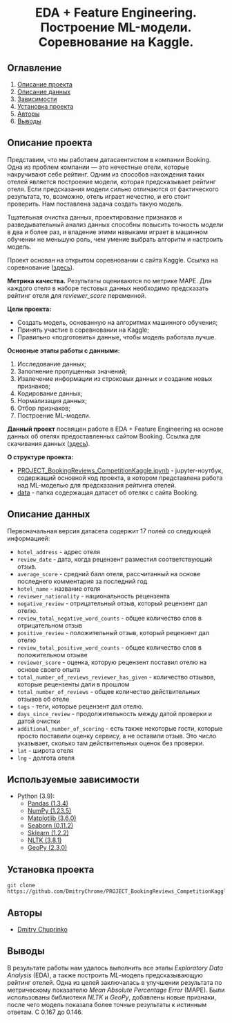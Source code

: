 # <center> **EDA + Feature Engineering. Построение ML-модели. Соревнование на Kaggle.** </center>
## Оглавление
1. [Описание проекта](#Описание-проекта)
2. [Описание данных](#Описание-данных)
3. [Зависимости](#Используемые-зависимости)
4. [Установка проекта](#Установка-проекта)
5. [Авторы](#Авторы)
6. [Выводы](#Выводы)

## Описание проекта
Представим, что мы работаем датасаентистом в компании Booking. Одна из проблем компании — это нечестные отели, которые накручивают себе рейтинг. Одним из способов нахождения таких отелей является построение модели, которая предсказывает рейтинг отеля. Если предсказания модели сильно отличаются от фактического результата, то, возможно, отель играет нечестно, и его стоит проверить. Нам поставлена задача создать такую модель.

Тщательная очистка данных, проектирование признаков и разведывательный анализ данных способны повысить точность модели в два и более раз, и владение этими навыками играет в машинном обучении не меньшую роль, чем умение выбрать алгоритм и настроить модель.

Проект основан на открытом соревновании с сайта Kaggle. Ссылка на соревнование (<u>[здесь](https://www.kaggle.com/competitions/sf-booking/overview/description)</u>).

**Метрика качества.** Результаты оцениваются по метрике MAPE. Для каждого отеля в наборе тестовых данных необходимо предсказать рейтинг отеля для *reviewer_score* переменной.

**Цели проекта:**
* Создать модель, основанную на алгоритмах машинного обучения;
* Принять участие в соревновании на Kaggle;
* Правильно «подготовить» данные, чтобы модель работала лучше.

**Основные этапы работы с данными:**
1. Исследование данных;
2. Заполнение пропущенных значений;
3. Извлечение информации из строковых данных и создание новых признаков;
4. Кодирование данных;
5. Нормализация данных;
6. Отбор признаков;
7. Построение ML-модели.

**Данный проект** посвящен работе в EDA + Feature Engineering на основе данных об отелях предоставленных сайтом Booking. Ссылка для скачивания данных (<u>[здесь](https://drive.google.com/file/d/1Qj0iYEbD64eVAaaBylJeIi3qvMzxf2C_/view?usp=sharing)</u>).

**О структуре проекта:**
* [PROJECT_BookingReviews_CompetitionKaggle.ipynb](./PROJECT_BookingReviews_CompetitionKaggle.ipynb) - jupyter-ноутбук, содержащий основной код проекта, в котором представлена работа над ML-моделью для предсказания рейтинга отелей.
* [data](./data/) - папка содержащая датасет об отелях с сайта Booking.

## Описание данных

Первоначальная версия датасета содержит 17 полей со следующей информацией:

* `hotel_address` - адрес отеля
* `review_date` - дата, когда рецензент разместил соответствующий отзыв.
* `average_score` - средний балл отеля, рассчитанный на основе последнего комментария за последний год
* `hotel_name` - название отеля
* `reviewer_nationality` - национальность рецензента
* `negative_review` - отрицательный отзыв, который рецензент дал отелю.
* `review_total_negative_word_counts` - общее количество слов в отрицательном отзыв
* `positive_review` - положительный отзыв, который рецензент дал отелю
* `review_total_positive_word_counts` - общее количество слов в положительном отзыве
* `reviewer_score` - оценка, которую рецензент поставил отелю на основе своего опыта
* `total_number_of_reviews_reviewer_has_given` - количество отзывов, которые рецензенты дали в прошлом
* `total_number_of_reviews` - общее количество действительных отзывов об отеле
* `tags` - теги, которые рецензент дал отелю.
* `days_since_review` - продолжительность между датой проверки и датой очистки
* `additional_number_of_scoring` - есть также некоторые гости, которые просто поставили оценку сервису, а не оставили отзыв. Это число указывает, сколько там действительных оценок без проверки.
* `lat` - широта отеля
* `lng` - долгота отеля

## Используемые зависимости
* Python (3.9):
    * [Pandas (1.3.4)](https://pandas.pydata.org)
    * [NumPy (1.23.5)](https://numpy.org/)
    * [Matplotlib (3.6.0)](https://matplotlib.org/)
    * [Seaborn (0.11.2)](http://seaborn.pydata.org/index.html)
    * [Sklearn (1.2.2)](https://scikit-learn.org/stable/)
    * [NLTK (3.8.1)](https://www.nltk.org/)
    * [GeoPy (2.3.0)](https://geopy.readthedocs.io/en/stable/)

## Установка проекта

```
git clone https://github.com/DmitryChrome/PROJECT_BookingReviews_CompetitionKaggle.git
```

## Авторы

* [Dmitry Chuprinko](https://t.me/Dmitry_Chuprinko)

## Выводы

В результате работы нам удалось выполнить все этапы *Exploratory Data Analysis* (EDA), а также построить *ML*-модель предсказывающую рейтинг отелей. Одна из целей заключалась в улучшении результата по метрическому показателю *Mean Absolute Percentage Error* (MAPE). Были использованы библиотеки *NLTK* и *GeoPy*, добавлены новые признаки, после чего модель показала более точные результаты к истинным ответам. C 0.167 до 0.146.